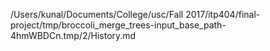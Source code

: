 /Users/kunal/Documents/College/usc/Fall 2017/itp404/final-project/tmp/broccoli_merge_trees-input_base_path-4hmWBDCn.tmp/2/History.md